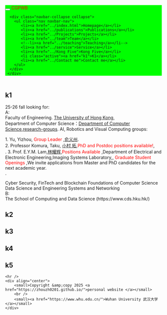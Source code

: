    <html>
<head>
  <meta charset="utf-8" />
  <meta name="author" content="personal homepage" />
  <meta name="viewport" content="width=device-width, initial-scale=1.0" />
   <meta name="google-site-verification" content="4aUJl2I7hcddtjYkcxpnrotZMt3zwgFPboCdEiZsUc0" />
  <!--meta name=keywords content= "WHU", "Wuhan University", "武汉大学",-->
  <link href="https://apps.bdimg.com/libs/bootstrap/3.3.4/css/bootstrap.min.css" rel="stylesheet" />
  <title>zhouzhonghong - Wuhan University</title>
   <link href="../static/bootstrap/css/bootstrap.css" rel="stylesheet" />
   <link href="../static/xin.css" rel="stylesheet" />

</head>  
<body>
  <title>k1</title>
  
  <link href="../static/bootstrap/css/bootstrap.css" rel="stylesheet" />
  <link href="../static/xin.css" rel="stylesheet" />

<!--/head-->
<body>
  <nav class="navbar navbar-inverse navbar-fixed-top">
   <nav style="background-color:#00ff00;hieght:80px;">
    <div class="container">
      <div class="navbar-header">
        <button type="button" class="navbar-toggle" data-toggle="collapse" data-target=".navbar-collapse">
          <span class="icon-bar"></span>
          <span class="icon-bar"></span>
          <span class="icon-bar"></span>
        </button>
        <span class="navbar-brand">
          <font color="#ff0000">CGPWB</font>
        </span>
      </div>
      
      <div class="navbar-collapse collapse">
        <ul class="nav navbar-nav">
           <li><a href="../index.html">Homepage</a></li>
           <li><a href="../publications">Publications</a></li>
           <li><a href="../Projects">Projects</a></li>
           <li><a href="../team">Team</a></li>
           <!--li><a href="../teaching">Teaching</a></li-->
           <li><a href="../service">Service</a></li>
           <li><a href="../Kong Five">Kong Five</a></li>
           <li class="active"><a href="k1">K1</a></li>   
           <li><a href="../Contact me">Contact me</a></li>
        </ul>
      </div>
     </div>
   </nav>
  </nav> 
</body>
 

 
  <div class="container" style="margin-top: 50px;">

<h2>k1</h2>
25-26 fall looking for:<br>
 A:<br>
 Faculty of Engineering. <A HREF="http://www.hku.hk/">The University of Hong Kong</A>,<br>
Department of Computer Science：<A HREF="http://www.cs.hku.hk/">Department of Computer Science</A>,<a href="https://www.cs.hku.hk/research/research-groups/">research-groups</a>.
AI, Robotics and Visual Computing groups:
<p>
 1. Yu, Yizhou,<font color="#ff0000"> Group Leader</font> ,<a href="http://www.cs.hku.hk/~yzyu/">俞义州</a>.<br>
 2. Professor Komura, Taku, <a href="https://www.cs.hku.hk/~taku/">小村 拓</a>,<font color="#ff0000">PhD and Postdoc positions available!</font>,<br>.
 3.  Prof. E.Y.M. Lam,<a href="https://www.eee.hku.hk/~elam/">林耀辉</a>,<font color="#ff0000">Positions Available </font>,Department of Electrical and Electronic Engineering,Imaging Systems Laboratory,,<font color="#ff0000"> Graduate Student Openings </font>,We invite applications from Master and PhD candidates for the next academic year.<br>.
   
</p>
Cyber Security, FinTech and Blockchain
Foundations of Computer Science
Data Science and Engineering
Systems and Networking


<br>
B:<br>
The School of Computing and Data Science (https://www.cds.hku.hk/)
 <h2>k2</h2>










 <h2>k3</h2>









<h2>k4</h2>












 <h2>k5</h2>



     
    <hr />
    <div align="center">
        <small>Copyright &amp;copy 2025 <a href="https://zhouzh0201.github.io/">personal website </a></small>
        <br />
        <small><a href="https://www.whu.edu.cn/">Wuhan University 武汉大学</a></small>
    </div>
  </div>

</body>

<!-- <div align="center">
  
</div> -->
<script src="../static/jquery.js"></script>
<script src="../static/bootstrap/js/bootstrap.js"></script>

</html>


      
    
